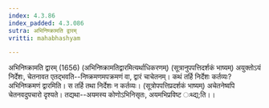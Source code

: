 ```yaml
---
index: 4.3.86
index_padded: 4.3.086
sutra: अभिनिष्क्रामति द्वारम्
vritti: mahabhashyam

---
```

 अभिनिष्क्रामति द्वारम् (1656) (अभिनिष्क्रामतिद्वारमित्यर्थाधिकरणम्) (सूत्रानुपपत्तिदर्शकं भाष्यम्) अयुक्तोऽयं निर्देशः, चेतनावत एतद्भवति--निष्क्रमणमपक्रमणं वा, द्वारं चाचेतनम्। कथं तर्हि निर्देशः कर्तव्यः? अभिनिष्क्रमणं द्वारमिति। स तर्हि तथा निर्देशः न कर्तव्यः। (सूत्रोपपत्तिप्रदर्शकं भाष्यम्) अचेतनेष्वपि चेतनवदुपचारो दृश्यते। तद्यथा--अयमस्य कोणोऽभिनिसृतः, अयमभिप्रविष्ट ःथ्द्य;ति।। 